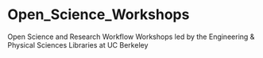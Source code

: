 # Open_Science_Workshops
Open Science and Research Workflow Workshops led by the Engineering &amp; Physical Sciences Libraries at UC Berkeley

